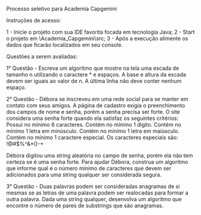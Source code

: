 Processo seletivo para Academia Capgemini

Instruções de acesso:

1 - Inicie o projeto com sua IDE favorita focada em tecnologia Java; 2 - Start o projeto em \Academia_Capgemini\src; 3 - Após a execução alimente os dados que ficarão localizados em seu console.

Questões a serem avaliadas:

1° Questão - Escreva um algoritmo que mostre na tela uma escada de tamanho n utilizando o caractere * e espaços. A base e altura da escada devem ser iguais ao valor de n. A última linha não deve conter nenhum espaço.

2° Questão - Débora se inscreveu em uma rede social para se manter em contato com seus amigos. A página de cadastro exigia o preenchimento dos campos de nome e senha, porém a senha precisa ser forte. O site considera uma senha forte quando ela satisfaz os seguintes critérios: Possui no mínimo 6 caracteres. Contém no mínimo 1 digito. Contém no mínimo 1 letra em minúsculo. Contém no mínimo 1 letra em maiúsculo. Contém no mínimo 1 caractere especial. Os caracteres especiais são: !@#$%^&*()-+

Débora digitou uma string aleatória no campo de senha, porém ela não tem certeza se é uma senha forte. Para ajudar Débora, construa um algoritmo que informe qual é o número mínimo de caracteres que devem ser adicionados para uma string qualquer ser considerada segura.

3° Questão - Duas palavras podem ser consideradas anagramas de si mesmas se as letras de uma palavra podem ser realocadas para formar a outra palavra. Dada uma string qualquer, desenvolva um algoritmo que encontre o número de pares de substrings que são anagramas.
